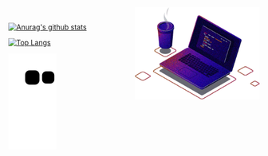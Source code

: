 
<img src="https://github.com/JoaoCioffi/JoaoCioffi/blob/main/coding.png" min-width="250px" max-width="200px" width="250px" align="right" alt="Computador-JulianaIzac">


<br/>[![Anurag's github stats](https://github-readme-stats.vercel.app/api?username=JoaoCioffi&count_private=true&count_private=true&theme=tokyonight)](https://github.com/anuraghazra/github-readme-stats)

[![Top Langs](https://github-readme-stats.vercel.app/api/top-langs/?username=JoaoCioffi&layout=compact&theme=tokyonight)](https://github.com/anuraghazra/github-readme-stats)


![snake gif](https://github.com/JoaoCioffi/JoaoCioffi/blob/output/github-contribution-grid-snake.svg)
